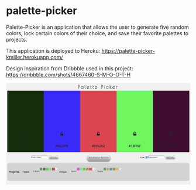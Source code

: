 # palette-picker

Palette-Picker is an application that allows the user to generate five random colors, lock certain colors of their choice, and save their
favorite palettes to projects. 

This application is deployed to Heroku: https://palette-picker-kmiller.herokuapp.com/

Design inspiration from Dribbble used in this project: https://dribbble.com/shots/4667460-S-M-O-O-T-H

![](public/images/palette-picker.png)

